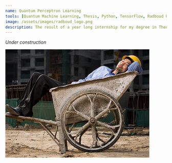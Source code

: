 ```yaml
---
name: Quantum Perceptron Learning
tools: [Quantum Machine Learning, Thesis, Python, TensorFlow, Radboud University]
image: /assets/images/radboud_logo.png
description: The result of a year long internship for my degree in Theoretical Physics, supervised by Professor Bert Kappen.
---
```

*Under construction*

<img style="float: left;" src="/assets/images/wip.jpg">  




